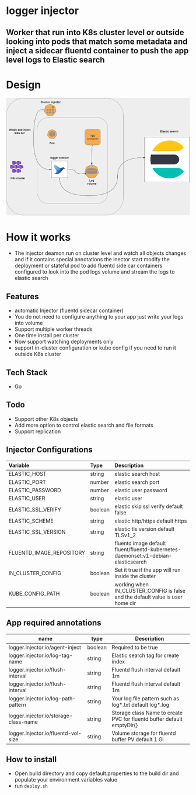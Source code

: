 # logger injector
## Worker that run into K8s cluster level or outside  looking into pods that match some metadata and inject a sidecar fluentd container to push the app level logs to Elastic search

# Design 
[![N|Solid](https://raw.githubusercontent.com/ragoob/logger-injector/develop/Injector.png)](#)

# How it works
- The injector deamon run on cluster level and watch all objects changes and if it contains special annotations the inector start modify the deployment or stateful 
  pod to add fluentd side car containers configured to look into the pod logs volume and stream the logs to elastic search 
  
## Features

- automatic Injector (fluentd sidecar container)
- You do not need to configure anything to your app just write your logs into volume
- Support multiple worker threads
- One time install per cluster
- Now support watching deployments only
- support in-cluster configuration or kube config if you need to run it outside K8s cluster
## Tech Stack
- Go

## Todo
- Support other K8s objects
- Add more option to control elastic search and file formats
- Support replication



## Injector Configurations
  | Variable       | Type         |Description| 
| :------------- |:-------------| :-----|
| ELASTIC_HOST   | string       | elastic search host 
| ELASTIC_PORT    | number        |  elastic search port  
| ELASTIC_PASSWORD    | number        |    elastic user password
| ELASTIC_USER    | string        |     elastic user   |
| ELASTIC_SSL_VERIFY    | boolean       |    elastic skip ssl verify  default false |
| ELASTIC_SCHEME    | string       |    elastic http/https  default https  |
| ELASTIC_SSL_VERSION    |string       |    elastic tls version  default TLSv1_2 |
| FLUENTD_IMAGE_REPOSITORY    |string       |  fluentd image default fluent/fluentd-kubernetes-daemonset:v1-debian-elasticsearch |
| IN_CLUSTER_CONFIG    |boolean       |  Set it true if the app will run inside the cluster  |
| KUBE_CONFIG_PATH    |boolean       |  working when IN_CLUSTER_CONFIG is false and the default value is user home dir |

## App required annotations 
| name | type | Description |
| --------------- | --------------- | --------------- |
| logger.injector.io/agent-inject | boolean  | Required to be true |
| logger.injector.io/log-tag-name | string | Elastic search tag for create index |
| logger.injector.io/flush-interval | string | Fluentd flush interval default 1m |
| logger.injector.io/flush-interval | string | Fluentd flush interval default 1m |
| logger.injector.io/log-path-pattern | string | Your log file pattern such as log*.txt default log*.log |
| logger.injector.io/storage-class-name | string | Storage class Name to create PVC for fluentd buffer default emptyDir{} |
| logger.injector.io/fluentd-vol-size | string | Volume storage for fluentd buffer PV default 1 Gi |

## How to install
- Open build directory and copy default.properties to the build dir and populate your environment variables value
- run ``` deploy.sh ```
